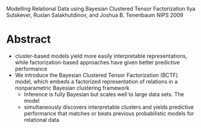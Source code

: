 Modelling Relational Data using Bayesian Clustered Tensor Factorization
Ilya Sutskever, Ruslan Salakhutdinov, and Joshua B. Tenenbaum
NIPS 2009

# Abstract

* cluster-based models yield more easily interpretable representations, while
  factorization-based approaches have given better predictive performance
* We introduce the Bayesian Clustered Tensor Factorization (BCTF) model, which
  embeds a factorized representation of relations in a nonparametric Bayesian
  clustering framework
  * Inference is fully Bayesian but scales well to large data sets. The model
  * simultaneously discovers interpretable clusters and yields
    predictive performance that
    matches or beats previous probabilistic models for relational data
